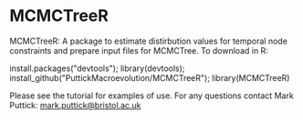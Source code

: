 # MCMCTreeR
MCMCTreeR: A package to estimate distirbution values for temporal node constraints and prepare input files for MCMCTree. 
To download in R:

install.packages("devtools");
library(devtools);
install_github("PuttickMacroevolution/MCMCTreeR");
library(MCMCTreeR)

Please see the tutorial for examples of use. 
For any questions contact Mark Puttick: mark.puttick@bristol.ac.uk
